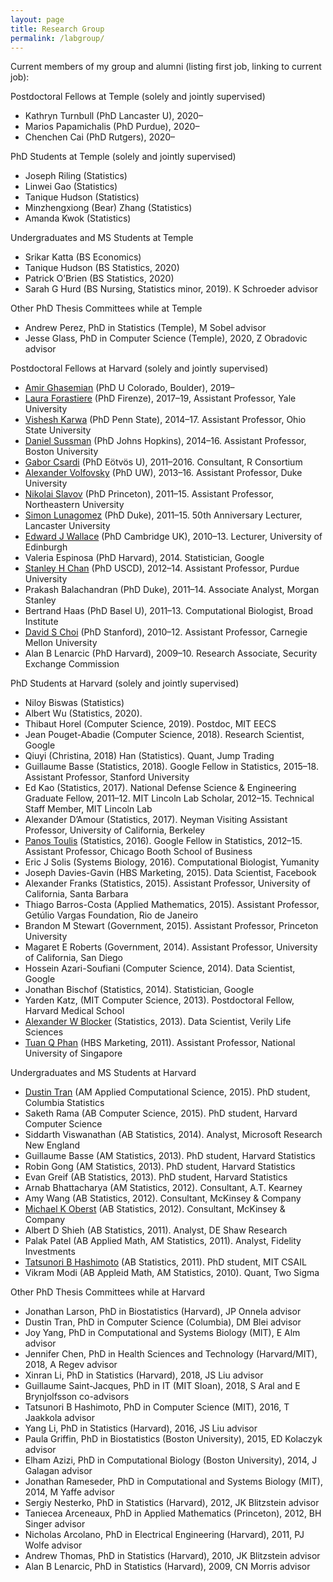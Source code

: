 ```yaml
---
layout: page
title: Research Group 
permalink: /labgroup/
---
```


Current members of my group and alumni (listing first job, linking to current job):

Postdoctoral Fellows at Temple (solely and jointly supervised)

* Kathryn Turnbull (PhD Lancaster U), 2020–
* Marios Papamichalis (PhD Purdue), 2020–
* Chenchen Cai (PhD Rutgers), 2020–
    
PhD Students at Temple (solely and jointly supervised)

* Joseph Riling (Statistics)
* Linwei Gao (Statistics)
* Tanique Hudson (Statistics)
* Minzhengxiong (Bear) Zhang (Statistics)
* Amanda Kwok (Statistics)
    
Undergraduates and MS Students at Temple

* Srikar Katta (BS Economics)
* Tanique Hudson (BS Statistics, 2020)
* Patrick O’Brien (BS Statistics, 2020)
* Sarah G Hurd (BS Nursing, Statistics minor, 2019). K Schroeder advisor
    
Other PhD Thesis Committees while at Temple

* Andrew Perez, PhD in Statistics (Temple), M Sobel advisor
* Jesse Glass, PhD in Computer Science (Temple), 2020, Z Obradovic advisor

Postdoctoral Fellows at Harvard (solely and jointly supervised)

* [Amir Ghasemian](https://aghasemian.github.io/) (PhD U Colorado, Boulder), 2019–
* [Laura Forastiere](https://publichealth.yale.edu/profile/laura_forastiere/) (PhD Firenze), 2017–19, Assistant Professor, Yale University
* [Vishesh Karwa](https://www.fox.temple.edu/about-fox/directory/vishesh-karwa/) (PhD Penn State), 2014–17. Assistant Professor, Ohio State University
* [Daniel Sussman](http://math.bu.edu/people/sussman/) (PhD Johns Hopkins), 2014–16. Assistant Professor, Boston University
* [Gabor Csardi](https://github.com/gaborcsardi) (PhD Eötvös U), 2011–2016. Consultant, R Consortium
* [Alexander Volfovsky](https://volfovsky.github.io/) (PhD UW), 2013–16. Assistant Professor, Duke University
* [Nikolai Slavov](https://coe.northeastern.edu/people/slavov-nikolai/) (PhD Princeton), 2011–15. Assistant Professor, Northeastern University
* [Simon Lunagomez](https://www.simonlunagomezc.com/) (PhD Duke), 2011–15. 50th Anniversary Lecturer, Lancaster University
* [Edward J Wallace](https://ewallace.github.io/) (PhD Cambridge UK), 2010–13. Lecturer, University of Edinburgh
* Valeria Espinosa (PhD Harvard), 2014. Statistician, Google 
* [Stanley H Chan](https://engineering.purdue.edu/ChanGroup/stanleychan.html) (PhD USCD), 2012–14. Assistant Professor, Purdue University
* Prakash Balachandran (PhD Duke), 2011–14. Associate Analyst, Morgan Stanley
* Bertrand Haas (PhD Basel U), 2011–13. Computational Biologist, Broad Institute
* [David S Choi](https://www.andrew.cmu.edu/user/davidch/) (PhD Stanford), 2010–12. Assistant Professor, Carnegie Mellon University
* Alan B Lenarcic (PhD Harvard), 2009–10. Research Associate, Security Exchange Commission
    
PhD Students at Harvard (solely and jointly supervised)

* Niloy Biswas (Statistics)
* Albert Wu (Statistics, 2020).
* Thibaut Horel (Computer Science, 2019). Postdoc, MIT EECS
* Jean Pouget-Abadie (Computer Science, 2018). Research Scientist, Google
* Qiuyi (Christina, 2018) Han (Statistics). Quant, Jump Trading
* Guillaume Basse (Statistics, 2018). Google Fellow in Statistics, 2015–18. Assistant Professor, Stanford University
* Ed Kao (Statistics, 2017). National Defense Science & Engineering Graduate Fellow, 2011–12. MIT Lincoln Lab Scholar, 2012–15. Technical Staff Member, MIT Lincoln Lab
* Alexander D’Amour (Statistics, 2017). Neyman Visiting Assistant Professor, University of California, Berkeley
* [Panos Toulis](https://www.ptoulis.com/) (Statistics, 2016). Google Fellow in Statistics, 2012–15. Assistant Professor, Chicago Booth School of Business
* Eric J Solis (Systems Biology, 2016). Computational Biologist, Yumanity
* Joseph Davies-Gavin (HBS Marketing, 2015). Data Scientist, Facebook
* Alexander Franks (Statistics, 2015). Assistant Professor, University of California, Santa Barbara
* Thiago Barros-Costa (Applied Mathematics, 2015). Assistant Professor, Getúlio Vargas Foundation, Rio de Janeiro
* Brandon M Stewart (Government, 2015). Assistant Professor, Princeton University
* Magaret E Roberts (Government, 2014). Assistant Professor, University of California, San Diego
* Hossein Azari-Soufiani (Computer Science, 2014). Data Scientist, Google 
* Jonathan Bischof (Statistics, 2014). Statistician, Google 
* Yarden Katz, (MIT Computer Science, 2013). Postdoctoral Fellow, Harvard Medical School
* [Alexander W Blocker](http://www.awblocker.com/) (Statistics, 2013). Data Scientist, Verily Life Sciences
* [Tuan Q Phan](http://tuanqphan.us/) (HBS Marketing, 2011). Assistant Professor, National University of Singapore

Undergraduates and MS Students at Harvard

* [Dustin Tran](http://dustintran.com/) (AM Applied Computational Science, 2015). PhD student, Columbia Statistics 
* Saketh Rama (AB Computer Science, 2015). PhD student, Harvard Computer Science
* Siddarth Viswanathan (AB Statistics, 2014). Analyst, Microsoft Research New England
* Guillaume Basse (AM Statistics, 2013). PhD student, Harvard Statistics
* Robin Gong (AM Statistics, 2013). PhD student, Harvard Statistics
* Evan Greif (AB Statistics, 2013). PhD student, Harvard Statistics
* Arnab Bhattacharya (AM Statistics, 2012). Consultant, A.T. Kearney
* Amy Wang (AB Statistics, 2012). Consultant, McKinsey & Company
* [Michael K Oberst](https://www.michaelkoberst.com/) (AB Statistics, 2012). Consultant, McKinsey & Company
* Albert D Shieh (AB Statistics, 2011). Analyst, DE Shaw Research
* Palak Patel (AB Applied Math, AM Statistics, 2011). Analyst, Fidelity Investments
* [Tatsunori B Hashimoto](https://thashim.github.io/) (AB Statistics, 2011). PhD student, MIT CSAIL
* Vikram Modi (AB Appleid Math, AM Statistics, 2010). Quant, Two Sigma

Other PhD Thesis Committees while at Harvard 

* Jonathan Larson, PhD in Biostatistics (Harvard), JP Onnela advisor
* Dustin Tran, PhD in Computer Science (Columbia), DM Blei advisor
* Joy Yang, PhD in Computational and Systems Biology (MIT), E Alm advisor
* Jennifer Chen, PhD in Health Sciences and Technology (Harvard/MIT), 2018, A Regev advisor
* Xinran Li, PhD in Statistics (Harvard), 2018, JS Liu advisor
* Guillaume Saint-Jacques, PhD in IT (MIT Sloan), 2018, S Aral and E Brynjolfsson co-advisors
* Tatsunori B Hashimoto, PhD in Computer Science (MIT), 2016, T Jaakkola advisor
* Yang Li, PhD in Statistics (Harvard), 2016, JS Liu advisor
* Paula Griffin, PhD in Biostatistics (Boston University), 2015, ED Kolaczyk advisor
* Elham Azizi, PhD in Computational Biology (Boston University), 2014, J Galagan advisor
* Jonathan Rameseder, PhD in Computational and Systems Biology (MIT), 2014, M Yaffe advisor
* Sergiy Nesterko, PhD in Statistics (Harvard), 2012, JK Blitzstein advisor 
* Taniecea Arceneaux, PhD in Applied Mathematics (Princeton), 2012, BH Singer advisor
* Nicholas Arcolano, PhD in Electrical Engineering (Harvard), 2011, PJ Wolfe advisor
* Andrew Thomas, PhD in Statistics (Harvard), 2010, JK Blitzstein advisor
* Alan B Lenarcic, PhD in Statistics (Harvard), 2009, CN Morris advisor
